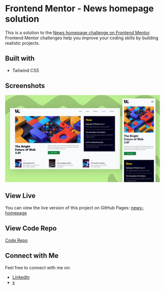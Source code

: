 # Frontend Mentor - News homepage solution

This is a solution to the [News homepage challenge on Frontend Mentor](https://www.frontendmentor.io/challenges/news-homepage-H6SWTa1MFl). Frontend Mentor challenges help you improve your coding skills by building realistic projects. 

## Built with

- Tailwind CSS

## Screenshots

![Screenshot 1](img/screenshot.png)

## View Live

You can view the live version of this project on GitHub Pages: [news-homepage](https://iamupo.github.io/Frontend-Mentor-challenge/news-homepage/)

## View Code Repo
[Code Repo](https://github.com/IamUPO/Frontend-Mentor-challenge/tree/main/news-homepage/)

## Connect with Me

Feel free to connect with me on:

- [LinkedIn](https://www.linkedin.com/in/iamupo/)
- [x](https://www.x.com/iamupo/)

